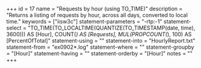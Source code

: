 +++
id = 17
name = "Requests by hour (using TO_TIME)"
description = "Returns a listing of requests by hour, across all days, converted to local time."
keywords = ["iisw3c"]
statement-parameters = "-rtp:-1"
statement-select = "TO_TIME(TO_LOCALTIME(QUANTIZE(TO_TIMESTAMP(date, time), 3600))) AS [Hour], COUNT(*) AS [Requests], MUL(PROPCOUNT(*), 100) AS [PercentOfTotal]"
statement-using = ""
statement-into = "HourlyReport.txt"
statement-from = "ex0902*.log"
statement-where = ""
statement-groupby = "[Hour]"
statement-having = ""
statement-orderby = "[Hour]"
notes = ""
+++

